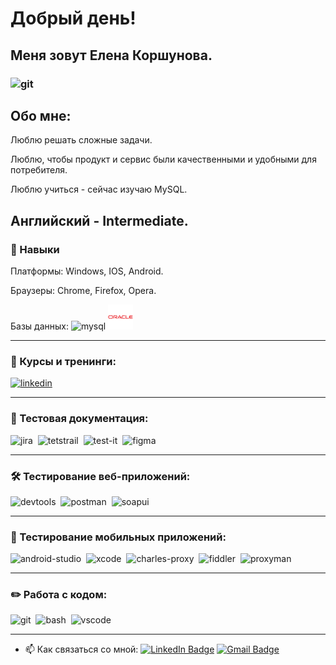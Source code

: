 # Добрый день!

Меня зовут Елена Коршунова.
-------


### <img src="https://media.licdn.com/dms/image/D5603AQH3b7LY3ph6ag/profile-displayphoto-shrink_400_400/0/1676888127473?e=1690416000&v=beta&t=3qs3QMONGPiZ5U4ChiHL_QNjRYHALNa_QNM-kp_76sM" title="git" alt="git" width="40" height="40"/>

Обо мне:
---


Люблю решать сложные задачи.

Люблю, чтобы продукт и сервис были качественными и удобными для потребителя. 

Люблю учиться - сейчас изучаю MySQL.


Английский - Intermediate. 
---



### 🤝 Навыки
Платформы: 
Windows, IOS, Android.

Браузеры: Chrome, Firefox, Opera.

Базы данных: 
<img src="https://cdn.jsdelivr.net/gh/devicons/devicon/icons/mysql/mysql-original.svg" title="mysql" alt="mysql" width="40" height="40"/>
<img src=https://raw.githubusercontent.com/devicons/devicon/master/icons/oracle/oracle-original.svg title="oracle" alt="oracle" width="40" height="40"/>


---

### 🤝 Курсы и тренинги:

  <div id="badges">
    <a href="https://www.udemy.com/course/qaengineer/learn/lecture/28956598#announcements" target="_green">
      <img src="https://www.udemy.com/staticx/udemy/images/v7/logo-udemy.svg" width="80" height="80" alt="linkedin" />
    </a>

---

### 📁 Тестовая документация:

<div>
  <img src="https://cdn.jsdelivr.net/gh/devicons/devicon/icons/jira/jira-original.svg" title="jira" alt="jira" width="40" height="40"/>&nbsp
  <img src="https://codahosted.io/packs/21236/unversioned/assets/LOGO/ba1091c59bab89cd2fd0f289622731fe16113d7b00905abe64759c313a4b73b76c1b0426076ed76cb74752234c734131df46992d5b8b48fc13e264240e4f7119f736cfeb64df36ded54b5cbf6198b9cadedf18dd0cac5c7dbcd16e6336c29363cd1292ba" title="testrail" alt="tetstrail" width="40" height="40"/>&nbsp
  <img src="https://docs.testit.software/images/testit_logo_icon.png" title="test-it" alt="test-it" width="40" height="40"/>&nbsp
   <img src="https://cdn.jsdelivr.net/gh/devicons/devicon/icons/figma/figma-original.svg" title="figma" alt="figma" width="40" height="40"/>&nbsp
</div>

---

### 🛠 Тестирование веб-приложений:

<div>
  <img src="https://d33wubrfki0l68.cloudfront.net/38b5c953a4667366685d55db55d057c86db1fc54/a0fdc/static/acae6b24d940347661ca901ea07f47c1/chrome-dev-logo-icon.png" title="devtools" alt="devtools" width="40" height="40"/>&nbsp
  <img src="https://img.uxwing.com/wp-content/themes/uxwing/download/brands-social-media/postman-icon.svg" title="postman" alt="postman" width="40" height="40"/>&nbsp
  <img src="https://static0.smartbear.co/smartbearbrand/media/images/home/soapui-icon.svg" title="soapui" alt="soapui" width="40" height="40"/>&nbsp
</div>

---

### 📱 Тестирование мобильных приложений:

<div>
  <img src="https://cdn.jsdelivr.net/gh/devicons/devicon/icons/androidstudio/androidstudio-original.svg" title="android-studio" alt="android-studio" width="40" height="40"/>&nbsp
  <img src="https://cdn.jsdelivr.net/gh/devicons/devicon/icons/xcode/xcode-original.svg" title="xcode" alt="xcode" width="40" height="40"/>&nbsp
  <img src="https://cdn.icon-icons.com/icons2/3053/PNG/512/charles_proxy_macos_bigsur_icon_190302.png" title="charles-proxy" alt="charles-proxy" width="40" height="40"/>&nbsp
  <img src="https://www.megaleechers.com/storage/Fiddler-Everywhere-Icon.png" title="fiddler" alt="fiddler" width="40" height="40"/>&nbsp
  <img src="https://pbs.twimg.com/profile_images/1589614420766126080/slAIVDtr_400x400.jpg" title="proxyman" alt="proxyman" width="40" height="40"/>&nbsp
</div>


---

### ✏️ Работа с кодом:

<div>
  <img src="https://cdn.jsdelivr.net/gh/devicons/devicon/icons/git/git-original.svg" title="git" alt="git" width="40" height="40"/>&nbsp
  <img src="https://upload.wikimedia.org/wikipedia/commons/thumb/4/4b/Bash_Logo_Colored.svg/1024px-Bash_Logo_Colored.svg.png?20180723054350" title="bash" alt="bash" width="40" height="40"/>&nbsp
  <img src="https://cdn.jsdelivr.net/gh/devicons/devicon/icons/vscode/vscode-original.svg" title="vscode" alt="vscode" width="40" height="40"/>&nbsp
  
</div>

---

- 📫 Как связаться со мной: 
[![LinkedIn Badge](https://img.shields.io/badge/-@ElenaKorshunova-blue?style=flat&logo=LinkedIn&logoColor=white)](https://www.linkedin.com/in/elena-korshunova-3b7096267/) [![Gmail Badge](https://img.imgsmail.ru/static.promo/logo/logo_white.svg)](mailto:korshunova_e_v@mail.ru)

